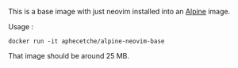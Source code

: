 This is a base image with just neovim installed into an [Alpine](http://www.alpinelinux.org/) image.

Usage :

```
docker run -it aphecetche/alpine-neovim-base
```

That image should be around 25 MB.

